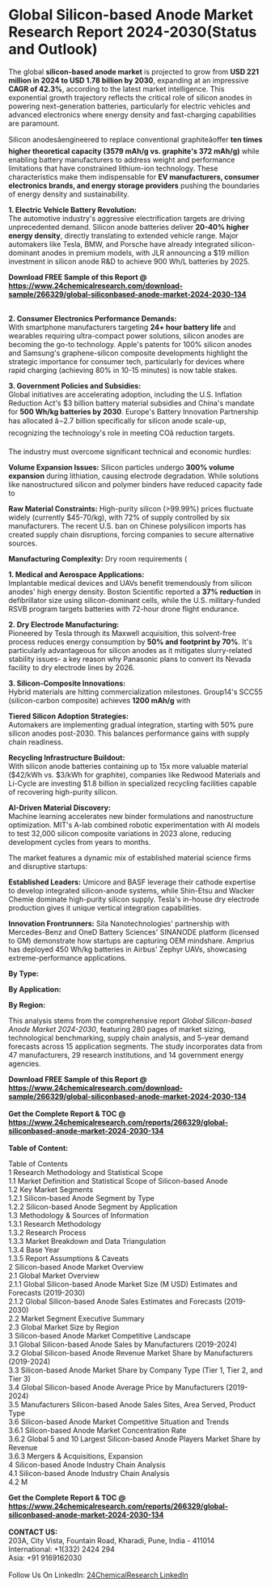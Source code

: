 <h1>Global Silicon-based Anode Market Research Report 2024-2030(Status and Outlook)</h1><p>The global <strong>silicon-based anode market</strong> is projected to grow from <strong>USD 221 million in 2024 to USD 1.78 billion by 2030</strong>, expanding at an impressive <strong>CAGR of 42.3%</strong>, according to the latest market intelligence. This exponential growth trajectory reflects the critical role of silicon anodes in powering next-generation batteries, particularly for electric vehicles and advanced electronics where energy density and fast-charging capabilities are paramount.</p><p>Silicon anodesâengineered to replace conventional graphiteâoffer <strong>ten times higher theoretical capacity (3579 mAh/g vs. graphite's 372 mAh/g)</strong> while enabling battery manufacturers to address weight and performance limitations that have constrained lithium-ion technology. These characteristics make them indispensable for <strong>EV manufacturers, consumer electronics brands, and energy storage providers</strong> pushing the boundaries of energy density and sustainability.</p><p><strong>1. Electric Vehicle Battery Revolution:</strong><br>
The automotive industry's aggressive electrification targets are driving unprecedented demand. Silicon anode batteries deliver <strong>20-40% higher energy density</strong>, directly translating to extended vehicle range. Major automakers like Tesla, BMW, and Porsche have already integrated silicon-dominant anodes in premium models, with JLR announcing a $19 million investment in silicon anode R&amp;D to achieve 900 Wh/L batteries by 2025.</p><div><b>Download FREE Sample of this Report @ 
            <a href="https://www.24chemicalresearch.com/download-sample/266329/global-siliconbased-anode-market-2024-2030-134">
            https://www.24chemicalresearch.com/download-sample/266329/global-siliconbased-anode-market-2024-2030-134</a></b></div><br><p><strong>2. Consumer Electronics Performance Demands:</strong><br>
With smartphone manufacturers targeting <strong>24+ hour battery life</strong> and wearables requiring ultra-compact power solutions, silicon anodes are becoming the go-to technology. Apple's patents for 100% silicon anodes and Samsung's graphene-silicon composite developments highlight the strategic importance for consumer tech, particularly for devices where rapid charging (achieving 80% in 10-15 minutes) is now table stakes.</p><p><strong>3. Government Policies and Subsidies:</strong><br>
Global initiatives are accelerating adoption, including the U.S. Inflation Reduction Act's $3 billion battery material subsidies and China's mandate for <strong>500 Wh/kg batteries by 2030</strong>. Europe's Battery Innovation Partnership has allocated â¬2.7 billion specifically for silicon anode scale-up, recognizing the technology's role in meeting COâ reduction targets.</p><p>The industry must overcome significant technical and economic hurdles:</p><p><strong>Volume Expansion Issues:</strong> Silicon particles undergo <strong>300% volume expansion</strong> during lithiation, causing electrode degradation. While solutions like nanostructured silicon and polymer binders have reduced capacity fade to 
	</p><p><strong>Raw Material Constraints:</strong> High-purity silicon (&gt;99.99%) prices fluctuate widely (currently $45-70/kg), with 72% of supply controlled by six manufacturers. The recent U.S. ban on Chinese polysilicon imports has created supply chain disruptions, forcing companies to secure alternative sources.</p><p><strong>Manufacturing Complexity:</strong> Dry room requirements (
	</p><p><strong>1. Medical and Aerospace Applications:</strong><br>
Implantable medical devices and UAVs benefit tremendously from silicon anodes' high energy density. Boston Scientific reported a <strong>37% reduction</strong> in defibrillator size using silicon-dominant cells, while the U.S. military-funded RSVB program targets batteries with 72-hour drone flight endurance.</p><p><strong>2. Dry Electrode Manufacturing:</strong><br>
Pioneered by Tesla through its Maxwell acquisition, this solvent-free process reduces energy consumption by <strong>50% and footprint by 70%</strong>. It's particularly advantageous for silicon anodes as it mitigates slurry-related stability issues- a key reason why Panasonic plans to convert its Nevada facility to dry electrode lines by 2026.</p><p><strong>3. Silicon-Composite Innovations:</strong><br>
Hybrid materials are hitting commercialization milestones. Group14's SCC55 (silicon-carbon composite) achieves <strong>1200 mAh/g</strong> with 

</p><p><strong>Tiered Silicon Adoption Strategies:</strong><br>
	Automakers are implementing gradual integration, starting with 50% pure silicon anodes post-2030. This balances performance gains with supply chain readiness.</p><p><strong>Recycling Infrastructure Buildout:</strong><br>
	With silicon anode batteries containing up to 15x more valuable material ($42/kWh vs. $3/kWh for graphite), companies like Redwood Materials and Li-Cycle are investing $1.8 billion in specialized recycling facilities capable of recovering high-purity silicon.</p><p>
	</p><p><strong>AI-Driven Material Discovery:</strong><br>
	Machine learning accelerates new binder formulations and nanostructure optimization. MIT's A-lab combined robotic experimentation with AI models to test 32,000 silicon composite variations in 2023 alone, reducing development cycles from years to months.</p><p>The market features a dynamic mix of established material science firms and disruptive startups:</p><p><strong>Established Leaders:</strong> Umicore and BASF leverage their cathode expertise to develop integrated silicon-anode systems, while Shin-Etsu and Wacker Chemie dominate high-purity silicon supply. Tesla's in-house dry electrode production gives it unique vertical integration capabilities.</p><p><strong>Innovation Frontrunners:</strong> Sila Nanotechnologies' partnership with Mercedes-Benz and OneD Battery Sciences' SINANODE platform (licensed to GM) demonstrate how startups are capturing OEM mindshare. Amprius has deployed 450 Wh/kg batteries in Airbus' Zephyr UAVs, showcasing extreme-performance applications.</p><p><strong>By Type:</strong></p><p><strong>By Application:</strong></p><p><strong>By Region:</strong></p><p>This analysis stems from the comprehensive report <em>Global Silicon-based Anode Market 2024-2030</em>, featuring 280 pages of market sizing, technological benchmarking, supply chain analysis, and 5-year demand forecasts across 15 application segments. The study incorporates data from 47 manufacturers, 29 research institutions, and 14 government energy agencies.</p><div><b>Download FREE Sample of this Report @ 
            <a href="https://www.24chemicalresearch.com/download-sample/266329/global-siliconbased-anode-market-2024-2030-134">
            https://www.24chemicalresearch.com/download-sample/266329/global-siliconbased-anode-market-2024-2030-134</a></b></div><br><div><b>Get the Complete Report & TOC @ 
            <a href="https://www.24chemicalresearch.com/reports/266329/global-siliconbased-anode-market-2024-2030-134">
            https://www.24chemicalresearch.com/reports/266329/global-siliconbased-anode-market-2024-2030-134</a></b></div><br>
            <b>Table of Content:</b><p>Table of Contents<br />
1 Research Methodology and Statistical Scope<br />
1.1 Market Definition and Statistical Scope of Silicon-based Anode<br />
1.2 Key Market Segments<br />
1.2.1 Silicon-based Anode Segment by Type<br />
1.2.2 Silicon-based Anode Segment by Application<br />
1.3 Methodology & Sources of Information<br />
1.3.1 Research Methodology<br />
1.3.2 Research Process<br />
1.3.3 Market Breakdown and Data Triangulation<br />
1.3.4 Base Year<br />
1.3.5 Report Assumptions & Caveats<br />
2 Silicon-based Anode Market Overview<br />
2.1 Global Market Overview<br />
2.1.1 Global Silicon-based Anode Market Size (M USD) Estimates and Forecasts (2019-2030)<br />
2.1.2 Global Silicon-based Anode Sales Estimates and Forecasts (2019-2030)<br />
2.2 Market Segment Executive Summary<br />
2.3 Global Market Size by Region<br />
3 Silicon-based Anode Market Competitive Landscape<br />
3.1 Global Silicon-based Anode Sales by Manufacturers (2019-2024)<br />
3.2 Global Silicon-based Anode Revenue Market Share by Manufacturers (2019-2024)<br />
3.3 Silicon-based Anode Market Share by Company Type (Tier 1, Tier 2, and Tier 3)<br />
3.4 Global Silicon-based Anode Average Price by Manufacturers (2019-2024)<br />
3.5 Manufacturers Silicon-based Anode Sales Sites, Area Served, Product Type<br />
3.6 Silicon-based Anode Market Competitive Situation and Trends<br />
3.6.1 Silicon-based Anode Market Concentration Rate<br />
3.6.2 Global 5 and 10 Largest Silicon-based Anode Players Market Share by Revenue<br />
3.6.3 Mergers & Acquisitions, Expansion<br />
4 Silicon-based Anode Industry Chain Analysis<br />
4.1 Silicon-based Anode Industry Chain Analysis<br />
4.2 M</p><div><b>Get the Complete Report & TOC @ 
            <a href="https://www.24chemicalresearch.com/reports/266329/global-siliconbased-anode-market-2024-2030-134">
            https://www.24chemicalresearch.com/reports/266329/global-siliconbased-anode-market-2024-2030-134</a></b></div><br><b>CONTACT US:</b><br>
            203A, City Vista, Fountain Road, Kharadi, Pune, India - 411014<br>
            International: +1(332) 2424 294<br>
            Asia: +91 9169162030 <br><br>
            Follow Us On LinkedIn: <a href="https://www.linkedin.com/company/24chemicalresearch/">24ChemicalResearch LinkedIn</a>